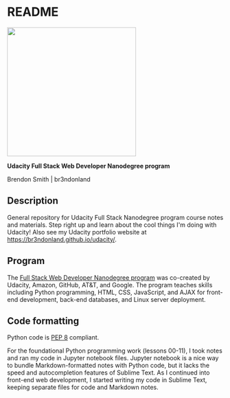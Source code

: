 README
========================

<p align="left">
    <a href="https://www.udacity.com/">
        <img src="https://s3-us-west-1.amazonaws.com/udacity-content/rebrand/svg/logo.min.svg" width="300">
    </a>
</p>

**Udacity Full Stack Web Developer Nanodegree program**

Brendon Smith | br3ndonland


## Description

General repository for Udacity Full Stack Nanodegree program course notes and materials. Step right up and learn about the cool things I'm doing with Udacity! Also see my Udacity portfolio website at https://br3ndonland.github.io/udacity/.


## Program

The [Full Stack Web Developer Nanodegree program](https://www.udacity.com/course/full-stack-web-developer-nanodegree--nd004) was co-created by Udacity, Amazon, GitHub, AT&T, and Google. The program teaches skills including Python programming, HTML, CSS, JavaScript, and AJAX for front-end development, back-end databases, and Linux server deployment.


## Code formatting

Python code is [PEP 8](https://www.python.org/dev/peps/pep-0008/) compliant.

For the foundational Python programming work (lessons 00-11), I took notes and ran my code in Jupyter notebook files. Jupyter notebook is a nice way to bundle Markdown-formatted notes with Python code, but it lacks the speed and autocompletion features of Sublime Text. As I continued into front-end web development, I started writing my code in Sublime Text, keeping separate files for code and Markdown notes.
